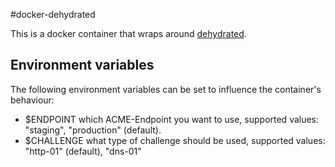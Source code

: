 #docker-dehydrated

This is a docker container that wraps around [dehydrated](https://github.com/lukas2511/dehydrated).

## Environment variables

The following environment variables can be set to influence the container's behaviour:

- $ENDPOINT which ACME-Endpoint you want to use, supported values: "staging", "production" (default).
- $CHALLENGE what type of challenge should be used, supported values: "http-01" (default), "dns-01"
